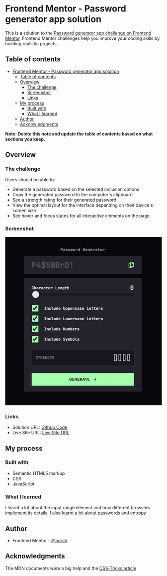 # Frontend Mentor - Password generator app solution

This is a solution to the [Password generator app challenge on Frontend Mentor](https://www.frontendmentor.io/challenges/password-generator-app-Mr8CLycqjh). Frontend Mentor challenges help you improve your coding skills by building realistic projects. 

## Table of contents

- [Frontend Mentor - Password generator app solution](#frontend-mentor---password-generator-app-solution)
  - [Table of contents](#table-of-contents)
  - [Overview](#overview)
    - [The challenge](#the-challenge)
    - [Screenshot](#screenshot)
    - [Links](#links)
  - [My process](#my-process)
    - [Built with](#built-with)
    - [What I learned](#what-i-learned)
  - [Author](#author)
  - [Acknowledgments](#acknowledgments)

**Note: Delete this note and update the table of contents based on what sections you keep.**

## Overview

### The challenge

Users should be able to:

- Generate a password based on the selected inclusion options
- Copy the generated password to the computer's clipboard
- See a strength rating for their generated password
- View the optimal layout for the interface depending on their device's screen size
- See hover and focus states for all interactive elements on the page

### Screenshot

![](./screenshot.png)


### Links

- Solution URL: [Github Code](https://github.com/nursh/FM-Password-Generator)
- Live Site URL: [Live Site URL](nursh.github.io/FM-Password-Generator/)

## My process

### Built with

- Semantic HTML5 markup
- CSS
- JavaScript

### What I learned

I learnt a lot about the input range element and how different browsers implement its details.
I also learnt a bit about passwords and entropy



## Author

- Frontend Mentor - [@nursh](https://www.frontendmentor.io/profile/nursh)


## Acknowledgments

The MDN documents were a big help and the [CSS-Tricks article](https://css-tricks.com/sliding-nightmare-understanding-range-input/)